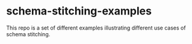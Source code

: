 # schema-stitching-examples

This repo is a set of different examples illustrating different use cases of schema stitching.

